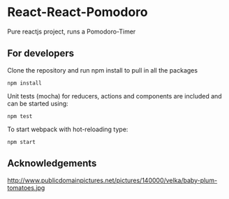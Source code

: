 # React-React-Pomodoro
Pure reactjs project, runs a Pomodoro-Timer


## For developers
Clone the repository and run npm install to pull in all the packages

    npm install
    
Unit tests (mocha) for reducers, actions and components are included and
can be started using:

    npm test
    
To start webpack with hot-reloading type:

    npm start
    
## Acknowledgements

http://www.publicdomainpictures.net/pictures/140000/velka/baby-plum-tomatoes.jpg